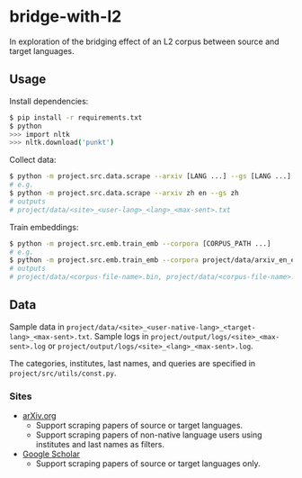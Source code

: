 # bridge-with-l2

In exploration of the bridging effect of an L2 corpus between source and target languages.

## Usage

Install dependencies:

```bash
$ pip install -r requirements.txt
$ python
>>> import nltk
>>> nltk.download('punkt')
```

Collect data:

```bash
$ python -m project.src.data.scrape --arxiv [LANG ...] --gs [LANG ...]
# e.g.
$ python -m project.src.data.scrape --arxiv zh en --gs zh
# outputs
# project/data/<site>_<user-lang>_<lang>_<max-sent>.txt
```

Train embeddings:

```bash
$ python -m project.src.emb.train_emb --corpora [CORPUS_PATH ...]
# e.g.
$ python -m project.src.emb.train_emb --corpora project/data/arxiv_en_en_100.txt project/data/google-scholar_zh_zh_100.txt
# outputs
# project/data/<corpus-file-name>.bin, project/data/<corpus-file-name>.vec
```

## Data

Sample data in `project/data/<site>_<user-native-lang>_<target-lang>_<max-sent>.txt`.
Sample logs in `project/output/logs/<site>_<max-sent>.log` or `project/output/logs/<site>_<lang>_<max-sent>.log`.

The categories, institutes, last names, and queries are specified in `project/src/utils/const.py`.

### Sites

- [arXiv.org](https://arxiv.org/)
  - Support scraping papers of source or target languages.
  - Support scraping papers of non-native language users using institutes and last names as filters.
- [Google Scholar](https://scholar.google.com/scholar)
  - Support scraping papers of source or target languages only.